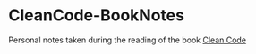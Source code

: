 # CleanCode-BookNotes

Personal notes taken during the reading of the book [Clean Code](http://www.amazon.com/Clean-Code-Handbook-Software-Craftsmanship/dp/0132350882)
